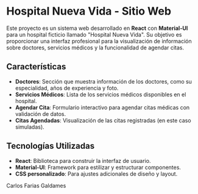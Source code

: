 # Hospital Nueva Vida - Sitio Web

Este proyecto es un sistema web desarrollado en **React** con **Material-UI** para un hospital ficticio llamado "Hospital Nueva Vida". Su objetivo es proporcionar una interfaz profesional para la visualización de información sobre doctores, servicios médicos y la funcionalidad de agendar citas.

## Características

- **Doctores**: Sección que muestra información de los doctores, como su especialidad, años de experiencia y foto.
- **Servicios Médicos**: Lista de los servicios médicos disponibles en el hospital.
- **Agendar Cita**: Formulario interactivo para agendar citas médicas con validación de datos.
- **Citas Agendadas**: Visualización de las citas registradas (en este caso simuladas).

## Tecnologías Utilizadas

- **React**: Biblioteca para construir la interfaz de usuario.
- **Material-UI**: Framework para estilizar y estructurar componentes.
- **CSS personalizado**: Para ajustes adicionales de diseño y layout.



Carlos Farias Galdames
